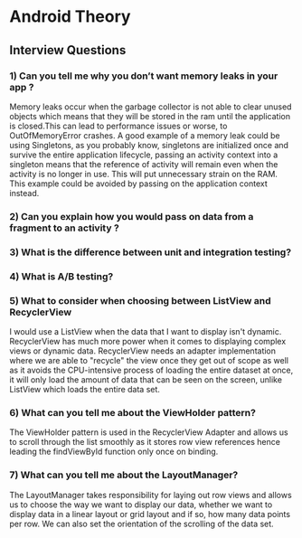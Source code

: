 # Android Theory

## Interview Questions

### 1) Can you tell me why you don’t want memory leaks in your app ?

Memory leaks occur when the garbage collector is not able to clear unused objects which means that they will be stored in the ram until the application is closed.This can lead to performance issues or worse, to OutOfMemoryError crashes. A good example of a memory leak could be using Singletons, as you probably know, singletons are initialized once and survive the entire application lifecycle, passing an activity context into a singleton means that the reference of activity will remain even when the activity is no longer in use. This will put unnecessary strain on the RAM. This example could be avoided by passing on the application context instead.

### 2) Can you explain how you would pass on data from a fragment to an activity ?


### 3) What is the difference between unit and integration testing? 

### 4) What is A/B testing?

### 5) What to consider when choosing between ListView and RecyclerView
I would use a ListView when the data that I want to display isn't dynamic. RecyclerView has much more power when it comes to displaying complex views or dynamic data. RecyclerView needs an adapter implementation where we are able to "recycle" the view once they get out of scope as well as it avoids the CPU-intensive process of loading the entire dataset at once, it will only load the amount of data that can be seen on the screen, unlike ListView which loads the entire data set.

### 6) What can you tell me about the ViewHolder pattern?

The ViewHolder pattern is used in the RecyclerView Adapter and allows us to scroll through the list smoothly as it stores row view references hence leading the findViewById function only once on binding. 

### 7) What can you tell me about the LayoutManager?

The LayoutManager takes responsibility for laying out row views and allows us to choose the way we want to display our data, whether we want to display data in a linear layout or grid layout and if so, how many data points per row. We can also set the orientation of the scrolling of the data set.


